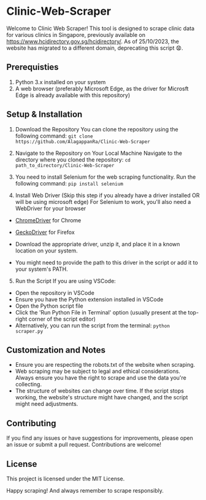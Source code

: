# Clinic-Web-Scraper

Welcome to Clinic Web Scraper! This tool is designed to scrape clinic data for various clinics in Singapore, 
previously available on https://www.hcidirectory.gov.sg/hcidirectory/. As of 25/10/2023, the website has migrated 
to a different domain, deprecating this script 😧. 

## Prerequisties
1. Python 3.x installed on your system
2. A web browser (preferably Microsoft Edge, as the driver for Microsft Edge is already available with this repository)

## Setup & Installation
1. Download the Repository
You can clone the repository using the following command:
`git clone https://github.com/AlagappanRa/Clinic-Web-Scraper`

2. Navigate to the Repository on Your Local Machine
Navigate to the directory where you cloned the repository:
`cd path_to_directory/Clinic-Web-Scraper`

3. You need to install Selenium for the web scraping functionality. Run the following command:
`pip install selenium`

4. Install Web Driver (Skip this step if you already have a driver installed OR will be using microsoft edge)
For Selenium to work, you'll also need a WebDriver for your browser
- [ChromeDriver](https://sites.google.com/chromium.org/driver/?pli=1) for Chrome
- [GeckoDriver](https://github.com/mozilla/geckodriver/releases) for Firefox

- Download the appropriate driver, unzip it, and place it in a known location on your system. 
- You might need to provide the path to this driver in the script or add it to your system's PATH.

5. Run the Script
If you are using VSCode:

- Open the repository in VSCode
- Ensure you have the Python extension installed in VSCode
- Open the Python script file
- Click the 'Run Python File in Terminal' option (usually present at the top-right corner of the script editor)
- Alternatively, you can run the script from the terminal:
  `python scraper.py`


## Customization and Notes
- Ensure you are respecting the robots.txt of the website when scraping.
- Web scraping may be subject to legal and ethical considerations. Always ensure you have the right to scrape and use the data you're collecting.
- The structure of websites can change over time. If the script stops working, the website's structure might have changed, and the script might need adjustments.

## Contributing
If you find any issues or have suggestions for improvements, please open an issue or submit a pull request. Contributions are welcome!

## License
This project is licensed under the MIT License.

Happy scraping! And always remember to scrape responsibly.

